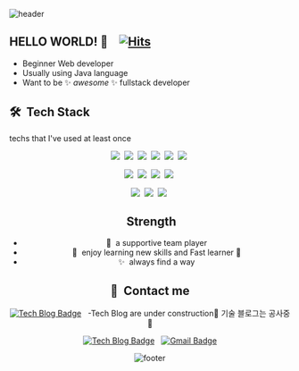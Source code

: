 ![header](https://capsule-render.vercel.app/api?type=waving&color=gradient&height=230&section=header&text=Yoonjin%20Lee&fontSize=65)
 
 
## HELLO WORLD! 🥳 &nbsp;&nbsp; [![Hits](https://hits.seeyoufarm.com/api/count/incr/badge.svg?url=https%3A%2F%2Fgithub.com%2Fyoongs108&count_bg=%23235C88&title_bg=%2399C9C5&icon=&icon_color=%23E7E7E7&title=hits&edge_flat=false)](https://hits.seeyoufarm.com)
* Beginner Web developer
* Usually using Java language
* Want to be ✨&nbsp;_awesome_&nbsp;✨ fullstack developer
 
 
## 🛠 &nbsp;Tech Stack
techs that I've used at least once

<div align=center>

<img src="https://img.shields.io/badge/Java-007396?style=flat-square&logo=Java&logoColor=white"/>&nbsp;
<img src="https://img.shields.io/badge/JSP-007396?style=flat-square&logo=java&logoColor=white"/>&nbsp;
<img src="https://img.shields.io/badge/Javascript-F7DF1E?style=flat-square&logo=Javascript&logoColor=white"/>&nbsp;
<img src="https://img.shields.io/badge/Spring-6DB33F?style=flat-square&logo=Spring&logoColor=white"/>&nbsp;
<img src="https://img.shields.io/badge/Python-3766AB?style=flat-square&logo=Python&logoColor=white"/>&nbsp;
<img src="https://img.shields.io/badge/PyCharm-000000?style=flat-square&logo=PyCharm&logoColor=white"/>&nbsp;

<img src="https://img.shields.io/badge/HTML5-E34F26?style=flat-square&logo=HTML5&logoColor=white"/>&nbsp;
<img src="https://img.shields.io/badge/CSS-1572B6?style=flat-square&logo=css3&logoColor=white"/>&nbsp;
<img src="https://img.shields.io/badge/Node-339933?style=flat-square&logo=node.js&logoColor=white"/>&nbsp;
<img src="https://img.shields.io/badge/Tomcat-F8DC75?style=flat-square&logo=Apache-Tomcat&logoColor=white"/>&nbsp;

<img src="https://img.shields.io/badge/OracleDB-F80000?style=flat-square&logo=Oracle&logoColor=white"/>&nbsp;
<img src="https://img.shields.io/badge/SQLdeveloper-F80000?style=flat-square&logo=Oracle&logoColor=white"/>&nbsp;
<img src="https://img.shields.io/badge/MongoDB-47A248?style=flat-square&logo=MongoDB&logoColor=white"/>&nbsp;

</divd>

## &nbsp;Strength
* 🤝 &nbsp;a supportive team player
* 📝 &nbsp;enjoy learning new skills and Fast learner 🚀
* ✨ &nbsp;always find a way

## 👋 &nbsp;Contact me

<div align=center>
 
[![Tech Blog Badge](http://img.shields.io/badge/-Tech%20blog-black?style=flat-square&logo=github&link=https://yoongs108.github.io/)](https://yoongs108.github.io/) &nbsp; -Tech Blog are under construction🔨 기술 블로그는 공사중 🔨 

[![Tech Blog Badge](http://img.shields.io/badge/Notion-0000000?style=flat-square&logo=Notion&l&logoColor=white&link=#/)](https://#/) &nbsp;
[![Gmail Badge](https://img.shields.io/badge/Gmail-d14836?style=flat-square&logo=Gmail&logoColor=white&link=mailto:yoongs108@gmail.com)](mailto:yoongs108@gmail.com)

</div>


![footer](https://capsule-render.vercel.app/api?type=waving&color=gradient&height=150&section=footer)

